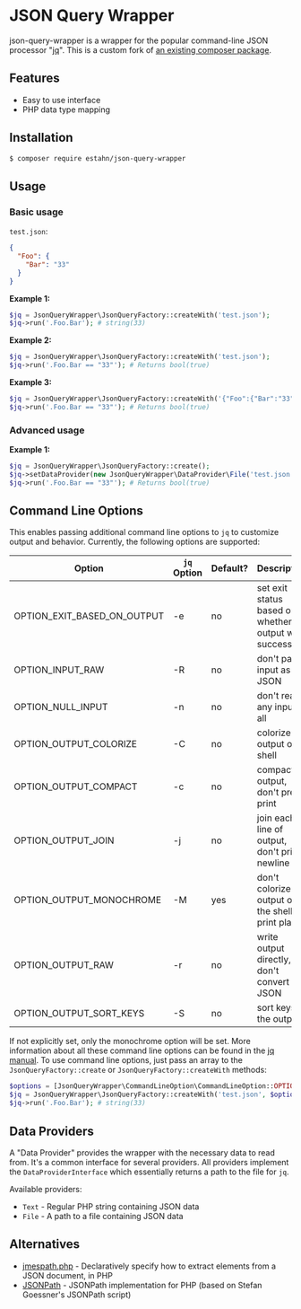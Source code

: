 # JSON Query Wrapper

json-query-wrapper is a wrapper for the popular command-line JSON processor "[jq](https://stedolan.github.io/jq/)". This is a custom fork of [an existing composer package](https://github.com/estahn/json-query-wrapper).

## Features

* Easy to use interface
* PHP data type mapping

## Installation

```bash
$ composer require estahn/json-query-wrapper
```

## Usage
### Basic usage
`test.json`:
```json
{
  "Foo": {
    "Bar": "33"
  }
}
```

**Example 1:**
```php
$jq = JsonQueryWrapper\JsonQueryFactory::createWith('test.json');
$jq->run('.Foo.Bar'); # string(33)
```

**Example 2:**
```php
$jq = JsonQueryWrapper\JsonQueryFactory::createWith('test.json');
$jq->run('.Foo.Bar == "33"'); # Returns bool(true)
```

**Example 3:**
```php
$jq = JsonQueryWrapper\JsonQueryFactory::createWith('{"Foo":{"Bar":"33"}}');
$jq->run('.Foo.Bar == "33"'); # Returns bool(true)
```

### Advanced usage

**Example 1:**
```php
$jq = JsonQueryWrapper\JsonQueryFactory::create();
$jq->setDataProvider(new JsonQueryWrapper\DataProvider\File('test.json');
$jq->run('.Foo.Bar == "33"'); # Returns bool(true)
```

## Command Line Options

This enables passing additional command line options to `jq` to customize output and behavior. Currently, the following options are supported:

| Option | `jq` Option | Default? | Description |
| --- | --- | --- | --- |
| OPTION_EXIT_BASED_ON_OUTPUT | -e | no | set exit status based on whether output was successful |
| OPTION_INPUT_RAW | -R | no | don't parse input as JSON |
| OPTION_NULL_INPUT | -n | no | don't read any input at all |
| OPTION_OUTPUT_COLORIZE | -C | no | colorize output on shell |
| OPTION_OUTPUT_COMPACT | -c | no | compact output, don't pretty print |
| OPTION_OUTPUT_JOIN | -j | no | join each line of output, don't print newline |
| OPTION_OUTPUT_MONOCHROME | -M | yes | don't colorize output on the shell, print plainly |
| OPTION_OUTPUT_RAW | -r | no | write output directly, don't convert to JSON |
| OPTION_OUTPUT_SORT_KEYS | -S | no | sort keys in the output |

If not explicitly set, only the monochrome option will be set. More information about all these command line options can be found in the [jq manual](https://stedolan.github.io/jq/manual/#Invokingjq). To use command line options, just pass an array to the `JsonQueryFactory::create` or `JsonQueryFactory::createWith` methods:

```php
$options = [JsonQueryWrapper\CommandLineOption\CommandLineOption::OPTION_OUTPUT_JOIN, JsonQueryWrapper\CommandLineOption\CommandLineOption::OPTION_OUTPUT_SORT_KEYS];
$jq = JsonQueryWrapper\JsonQueryFactory::createWith('test.json', $options);
$jq->run('.Foo.Bar'); # string(33)
```


## Data Providers

A "Data Provider" provides the wrapper with the necessary data to read from. It's a common interface for several providers. All providers implement the `DataProviderInterface` which essentially returns a path to the file for `jq`.

Available providers:

* `Text` - Regular PHP string containing JSON data
* `File` - A path to a file containing JSON data

## Alternatives

* [jmespath.php](https://github.com/jmespath/jmespath.php) - Declaratively specify how to extract elements from a JSON document, in PHP
* [JSONPath](https://github.com/FlowCommunications/JSONPath) - JSONPath implementation for PHP (based on Stefan Goessner's JSONPath script)
